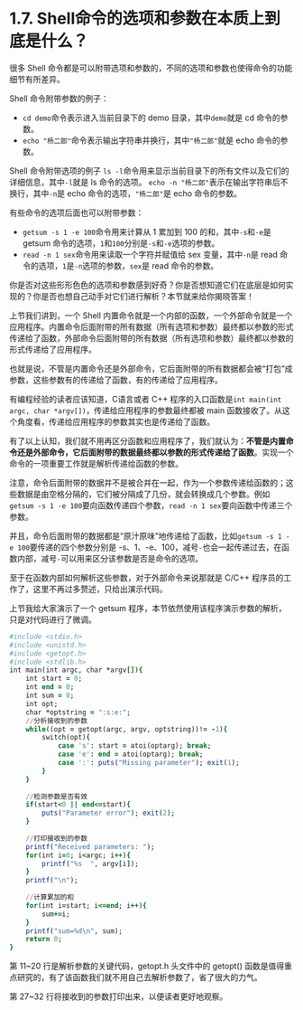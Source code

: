 # 1.7. Shell命令的选项和参数在本质上到底是什么？

很多 Shell 命令都是可以附带选项和参数的，不同的选项和参数也使得命令的功能细节有所差异。

Shell 命令附带参数的例子：
* `cd demo`命令表示进入当前目录下的 demo 目录，其中`demo`就是 cd 命令的参数。
* `echo "杨二郎"`命令表示输出字符串并换行，其中`"杨二郎"`就是 echo 命令的参数。

Shell 命令附带选项的例子
`ls -l`命令用来显示当前目录下的所有文件以及它们的详细信息，其中`-l`就是 ls 命令的选项。
`echo -n "杨二郎"`表示在输出字符串后不换行，其中`-n`是 echo 命令的选项，`"杨二郎"`是 echo 命令的参数。

有些命令的选项后面也可以附带参数：
* `getsum -s 1 -e 100`命令用来计算从 1 累加到 100 的和，其中`-s`和`-e`是 getsum 命令的选项，`1`和`100`分别是`-s`和`-e`选项的参数。
* `read -n 1 sex`命令用来读取一个字符并赋值给 sex 变量，其中`-n`是 read 命令的选项，`1`是`-n`选项的参数，`sex`是 read 命令的参数。

你是否对这些形形色色的选项和参数感到好奇？你是否想知道它们在底层是如何实现的？你是否也想自己动手对它们进行解析？本节就来给你揭晓答案！

上节我们讲到，一个 Shell 内置命令就是一个内部的函数，一个外部命令就是一个应用程序。内置命令后面附带的所有数据（所有选项和参数）最终都以参数的形式传递给了函数，外部命令后面附带的所有数据（所有选项和参数）最终都以参数的形式传递给了应用程序。

也就是说，不管是内置命令还是外部命令，它后面附带的所有数据都会被“打包”成参数，这些参数有的传递给了函数，有的传递给了应用程序。

有编程经验的读者应该知道，C语言或者 C++ 程序的入口函数是`int main(int argc, char *argv[])`，传递给应用程序的参数最终都被 main 函数接收了。从这个角度看，传递给应用程序的参数其实也是传递给了函数。

有了以上认知，我们就不用再区分函数和应用程序了，我们就认为：**不管是内置命令还是外部命令，它后面附带的数据最终都以参数的形式传递给了函数**。实现一个命令的一项重要工作就是解析传递给函数的参数。

注意，命令后面附带的数据并不是被合并在一起，作为一个参数传递给函数的；这些数据是由空格分隔的，它们被分隔成了几份，就会转换成几个参数。例如`getsum -s 1 -e 100`要向函数传递四个参数，`read -n 1 sex`要向函数中传递三个参数。

并且，命令后面附带的数据都是“原汁原味”地传递给了函数，比如`getsum -s 1 -e 100`要传递的四个参数分别是 -s、1、-e、100，减号`-`也会一起传递过去，在函数内部，减号`-`可以用来区分该参数是否是命令的选项。

至于在函数内部如何解析这些参数，对于外部命令来说那就是 C/C++ 程序员的工作了，这里不再过多赘述，只给出演示代码。

上节我给大家演示了一个 getsum 程序，本节依然使用该程序演示参数的解析，只是对代码进行了微调。
```ruby {.line-numbers}
#include <stdio.h>
#include <unistd.h>
#include <getopt.h>
#include <stdlib.h>
int main(int argc, char *argv[]){
    int start = 0;
    int end = 0;
    int sum = 0;
    int opt;
    char *optstring = ":s:e:";
    //分析接收到的参数
    while((opt = getopt(argc, argv, optstring))!= -1){
        switch(opt){
            case 's': start = atoi(optarg); break;
            case 'e': end = atoi(optarg); break;
            case ':': puts("Missing parameter"); exit(1);
        }
    }
   
    //检测参数是否有效
    if(start<0 || end<=start){
        puts("Parameter error"); exit(2);
    }
   
    //打印接收到的参数
    printf("Received parameters: ");
    for(int i=0; i<argc; i++){
        printf("%s  ", argv[i]);
    }
    printf("\n");
   
    //计算累加的和
    for(int i=start; i<=end; i++){
        sum+=i;
    }
    printf("sum=%d\n", sum);
    return 0;
}
```
第 11~20 行是解析参数的关键代码，getopt.h 头文件中的 getopt() 函数是值得重点研究的，有了该函数我们就不用自己去解析参数了，省了很大的力气。

第 27~32 行将接收到的参数打印出来，以便读者更好地观察。